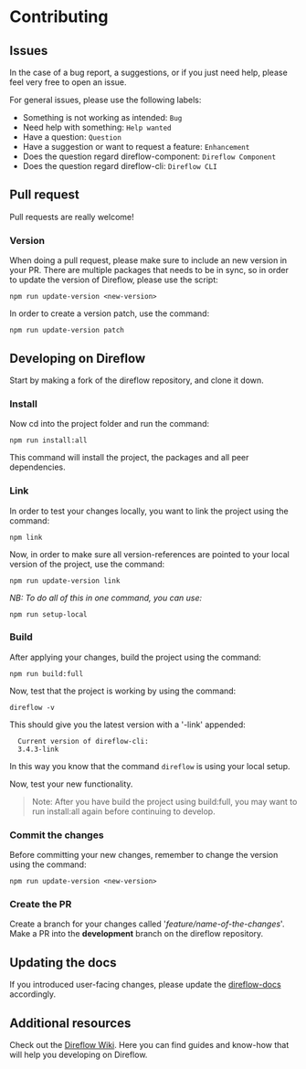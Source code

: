 # Contributing

## Issues
In the case of a bug report, a suggestions, or if you just need help, please feel very free to open an issue.

For general issues, please use the following labels:
- Something is not working as intended: `Bug`
- Need help with something: `Help wanted`
- Have a question: `Question`
- Have a suggestion or want to request a feature: `Enhancement`
- Does the question regard direflow-component: `Direflow Component`
- Does the question regard direflow-cli: `Direflow CLI`

## Pull request
Pull requests are really welcome!

### Version
When doing a pull request, please make sure to include an new version in your PR.
There are multiple packages that needs to be in sync, so in order to update the version of Direflow, please use the script:
```console
npm run update-version <new-version>
```

In order to create a version patch, use the command:
```console
npm run update-version patch
```

## Developing on Direflow
Start by making a fork of the direflow repository, and clone it down.

### Install
Now cd into the project folder and run the command:
```console
npm run install:all
```
This command will install the project, the packages and all peer dependencies.

### Link
In order to test your changes locally, you want to link the project using the command:
```console
npm link
```

Now, in order to make sure all version-references are pointed to your local version of the project, use the command:
```console
npm run update-version link
```

_NB: To do all of this in one command, you can use:_
```console
npm run setup-local
```

### Build
After applying your changes, build the project using the command:
```console
npm run build:full
```

Now, test that the project is working by using the command:
```console
direflow -v
```

This should give you the latest version with a '-link' appended:
```console
  Current version of direflow-cli:
  3.4.3-link
```
In this way you know that the command `direflow` is using your local setup.

Now, test your new functionality.
> Note: After you have build the project using build:full, you may want to run install:all again before continuing to develop.

### Commit the changes
Before committing your new changes, remember to change the version using the command:
```console
npm run update-version <new-version>
```

### Create the PR
Create a branch for your changes called '_feature/name-of-the-changes_'.
Make a PR into the **development** branch on the direflow repository.

## Updating the docs
If you introduced user-facing changes, please update the [direflow-docs](https://github.com/Silind-Software/direflow-docs) accordingly.

## Additional resources
Check out the [Direflow Wiki](https://github.com/Silind-Software/direflow/wiki). Here you can find guides and know-how that will help you developing on Direflow.

